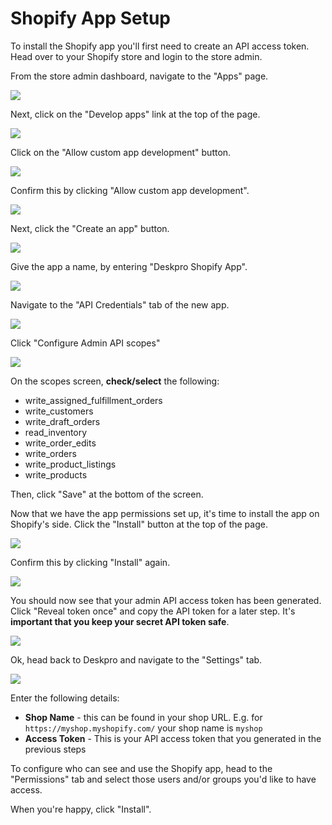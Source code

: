Shopify App Setup
===

To install the Shopify app you'll first need to create an API access token. Head over to your Shopify store and login 
to the store admin. 

From the store admin dashboard, navigate to the "Apps" page.

[![](/docs/assets/setup/shopify-setup-01.png)](/docs/assets/setup/shopify-setup-01.png)

Next, click on the "Develop apps" link at the top of the page.

[![](/docs/assets/setup/shopify-setup-02.png)](/docs/assets/setup/shopify-setup-02.png)

Click on the "Allow custom app development" button.

[![](/docs/assets/setup/shopify-setup-03.png)](/docs/assets/setup/shopify-setup-03.png)

Confirm this by clicking "Allow custom app development".

[![](/docs/assets/setup/shopify-setup-04.png)](/docs/assets/setup/shopify-setup-04.png)

Next, click the "Create an app" button.

[![](/docs/assets/setup/shopify-setup-05.png)](/docs/assets/setup/shopify-setup-05.png)

Give the app a name, by entering "Deskpro Shopify App".

[![](/docs/assets/setup/shopify-setup-06.png)](/docs/assets/setup/shopify-setup-06.png)

Navigate to the "API Credentials" tab of the new app.

[![](/docs/assets/setup/shopify-setup-07.png)](/docs/assets/setup/shopify-setup-07.png)

Click "Configure Admin API scopes"

[![](/docs/assets/setup/shopify-setup-08.png)](/docs/assets/setup/shopify-setup-08.png)

On the scopes screen, **check/select** the following:

* write_assigned_fulfillment_orders
* write_customers
* write_draft_orders
* read_inventory
* write_order_edits
* write_orders
* write_product_listings
* write_products

Then, click "Save" at the bottom of the screen.

Now that we have the app permissions set up, it's time to install the app on Shopify's side. Click the "Install" 
button at the top of the page.

[![](/docs/assets/setup/shopify-setup-10.png)](/docs/assets/setup/shopify-setup-10.png)

Confirm this by clicking "Install" again.

[![](/docs/assets/setup/shopify-setup-11.png)](/docs/assets/setup/shopify-setup-11.png)

You should now see that your admin API access token has been generated. Click "Reveal token once" and copy the API token 
for a later step. It's **important that you keep your secret API token safe**.

[![](/docs/assets/setup/shopify-setup-12.png)](/docs/assets/setup/shopify-setup-12.png)

Ok, head back to Deskpro and navigate to the "Settings" tab.

[![](/docs/assets/setup/shopify-setup-09.png)](/docs/assets/setup/shopify-setup-09.png)

Enter the following details:

* **Shop Name** - this can be found in your shop URL. E.g. for `https://myshop.myshopify.com/` your shop name is `myshop`
* **Access Token** - This is your API access token that you generated in the previous steps

To configure who can see and use the Shopify app, head to the "Permissions" tab and select those users and/or groups 
you'd like to have access.

When you're happy, click "Install".
